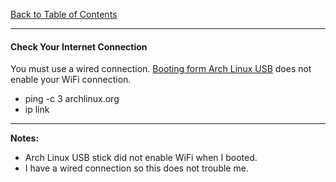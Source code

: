 [Back to Table of Contents](../README.md)
***

#### Check Your Internet Connection
You must use a wired connection.  [Booting form Arch Linux
USB](boot-from-usb.com) does not enable your WiFi connection.

* ping -c 3 archlinux.org
* ip link


---
__Notes:__
* Arch Linux USB stick did not enable WiFi when I booted.
* I have a wired connection so this does not trouble me.
